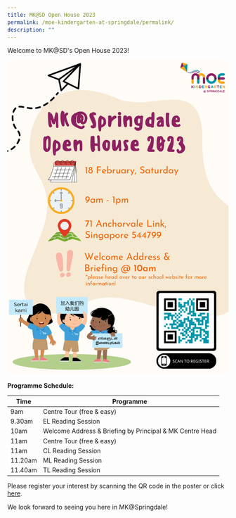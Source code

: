 ```yaml
---
title: MK@SD Open House 2023
permalink: /moe-kindergarten-at-springdale/permalink/
description: ""
---
```

Welcome to MK@SD's Open House 2023!

![](/images/2023%20Open%20House%20Poster%20(1).png)

**Programme Schedule:**


| Time | Programme 
| ----------- | ----------- | 
| 9am     | Centre Tour (free & easy)
| 9.30am  | EL Reading Session| 
| 10am     | Welcome Address & Briefing by Principal & MK Centre Head| 
| 11am     | Centre Tour (free & easy)
| 11am     | CL Reading Session
| 11.20am     | ML Reading Session
| 11.40am     | TL Reading Session

Please register your interest by scanning the QR code in the poster or click [here](https://www.eventbrite.com/e/2023-mk-open-house-tickets-505734434307?utm_campaign=open+house+&utm_medium=email&utm_source=PMKs).

We look forward to seeing you here in MK@Springdale!

